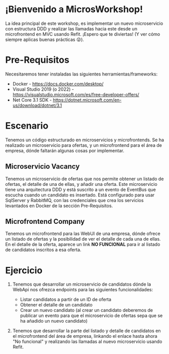 # ¡Bienvenido a MicrosWorkshop!

La idea principal de este workshop, es implementar un nuevo microservicio con estructura DDD y realizar las llamadas hacia este desde un microfrontend en MVC usando Refit. ¡Espero que te diviertas! (Y ver cómo siempre aplicas buenas prácticas 😜).

# Pre-Requisitos
Necesitaremos tener instaladas las siguientes herramientas/frameworks:
 - Docker - https://docs.docker.com/desktop/
 - Visual Studio 2019 (o 2022) - https://visualstudio.microsoft.com/es/free-developer-offers/
 - Net Core 3.1 SDK - https://dotnet.microsoft.com/en-us/download/dotnet/3.1

# Escenario
Tenemos un código estructurado en microservicios y microfrontends. Se ha realizado un microservicio para ofertas, y un microfrontend para el área de empresa, dónde faltarán algunas cosas por implementar.

## Microservicio Vacancy
Tenemos un microservicio de ofertas que nos permite obtener un listado de ofertas, el detalle de una de ellas, y añadir una oferta. 
Este microservicio tiene una arquitectura DDD y está suscrito a un evento de EventBus que escucha cuando un candidato es insertado. 
Está configurado para usar SqlServer y RabbitMQ, con las credenciales que crea los servicios levantados en Docker de la sección Pre-Requisitos.

##  Microfrontend Company
Tenemos un microfrontend para las WebUI de una empresa, dónde ofrece un listado de ofertas y la posibilidad de ver el detalle de cada una de ellas.
En el detalle de la oferta, aparece un link **NO FUNCIONAL** para ir al listado de candidatos inscritos a esa oferta.

# Ejercicio

1. Tenemos que desarrollar un microservicio de candidatos dónde la WebApi nos ofrezca endpoints para las siguientes funcionalidades:

	 - Listar candidatos a partir de un ID de oferta
	 - Obtener el detalle de un candidato
	 - Crear un nuevo candidato (al crear un candidato deberemos de publicar un evento para que el microservicio de ofertas sepa que se ha añadido un nuevo candidato)

2. Tenemos que desarrollar la parte del listado y detalle de candidatos en el microfrontend del área de empresa, linkando el enlace hasta ahora "No funcional" y realizando las llamadas al nuevo microservicio usando Refit.
